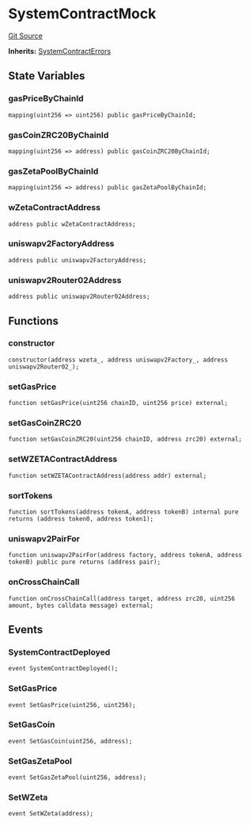# SystemContractMock
[Git Source](https://github.com/zeta-chain/protocol-contracts/blob/2e5223462d9ac9dedd79e76ede471832bb2c40e7/contracts/zevm/testing/SystemContractMock.sol)

**Inherits:**
[SystemContractErrors](/contracts/zevm/SystemContract.sol/interface.SystemContractErrors.md)


## State Variables
### gasPriceByChainId

```solidity
mapping(uint256 => uint256) public gasPriceByChainId;
```


### gasCoinZRC20ByChainId

```solidity
mapping(uint256 => address) public gasCoinZRC20ByChainId;
```


### gasZetaPoolByChainId

```solidity
mapping(uint256 => address) public gasZetaPoolByChainId;
```


### wZetaContractAddress

```solidity
address public wZetaContractAddress;
```


### uniswapv2FactoryAddress

```solidity
address public uniswapv2FactoryAddress;
```


### uniswapv2Router02Address

```solidity
address public uniswapv2Router02Address;
```


## Functions
### constructor


```solidity
constructor(address wzeta_, address uniswapv2Factory_, address uniswapv2Router02_);
```

### setGasPrice


```solidity
function setGasPrice(uint256 chainID, uint256 price) external;
```

### setGasCoinZRC20


```solidity
function setGasCoinZRC20(uint256 chainID, address zrc20) external;
```

### setWZETAContractAddress


```solidity
function setWZETAContractAddress(address addr) external;
```

### sortTokens


```solidity
function sortTokens(address tokenA, address tokenB) internal pure returns (address token0, address token1);
```

### uniswapv2PairFor


```solidity
function uniswapv2PairFor(address factory, address tokenA, address tokenB) public pure returns (address pair);
```

### onCrossChainCall


```solidity
function onCrossChainCall(address target, address zrc20, uint256 amount, bytes calldata message) external;
```

## Events
### SystemContractDeployed

```solidity
event SystemContractDeployed();
```

### SetGasPrice

```solidity
event SetGasPrice(uint256, uint256);
```

### SetGasCoin

```solidity
event SetGasCoin(uint256, address);
```

### SetGasZetaPool

```solidity
event SetGasZetaPool(uint256, address);
```

### SetWZeta

```solidity
event SetWZeta(address);
```

